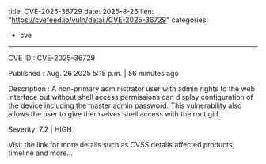  
title: CVE-2025-36729
date: 2025-8-26
lien: "https://cvefeed.io/vuln/detail/CVE-2025-36729"
categories:
  - cve
---

CVE ID : CVE-2025-36729

Published :  Aug. 26
2025
5:15 p.m. | 56 minutes ago

Description : A non-primary administrator user with admin rights to the web interface but without shell access permissions can display configuration of the device including the master admin password. This vulnerability also allows the user to give themselves shell access with the root gid.

Severity: 7.2 | HIGH

Visit the link for more details
such as CVSS details
affected products
timeline
and more...
